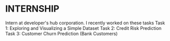 # INTERNSHIP 
Intern at developer's hub corporation.
I recently worked on these tasks
Task 1: Exploring and Visualizing a Simple Dataset
Task 2: Credit Risk Prediction
Task 3: Customer Churn Prediction (Bank Customers)
